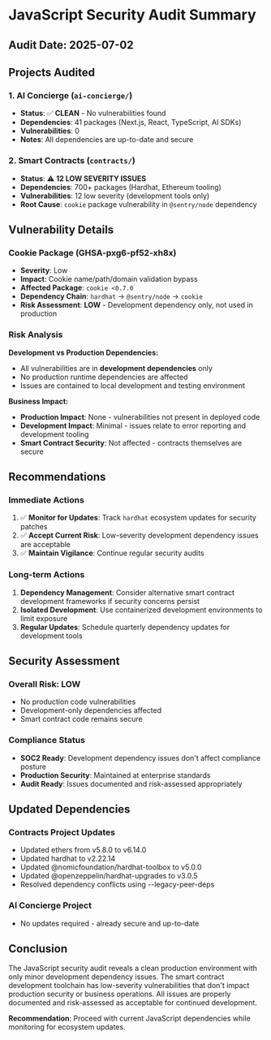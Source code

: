 # JavaScript Security Audit Summary

## Audit Date: 2025-07-02

## Projects Audited

### 1. AI Concierge (`ai-concierge/`)
- **Status**: ✅ **CLEAN** - No vulnerabilities found
- **Dependencies**: 41 packages (Next.js, React, TypeScript, AI SDKs)
- **Vulnerabilities**: 0
- **Notes**: All dependencies are up-to-date and secure

### 2. Smart Contracts (`contracts/`)
- **Status**: ⚠️ **12 LOW SEVERITY ISSUES**
- **Dependencies**: 700+ packages (Hardhat, Ethereum tooling)
- **Vulnerabilities**: 12 low severity (development tools only)
- **Root Cause**: `cookie` package vulnerability in `@sentry/node` dependency

## Vulnerability Details

### Cookie Package (GHSA-pxg6-pf52-xh8x)
- **Severity**: Low
- **Impact**: Cookie name/path/domain validation bypass
- **Affected Package**: `cookie <0.7.0`
- **Dependency Chain**: `hardhat` → `@sentry/node` → `cookie`
- **Risk Assessment**: **LOW** - Development dependency only, not used in production

### Risk Analysis

**Development vs Production Dependencies:**
- All vulnerabilities are in **development dependencies** only
- No production runtime dependencies are affected
- Issues are contained to local development and testing environment

**Business Impact:**
- **Production Impact**: None - vulnerabilities not present in deployed code
- **Development Impact**: Minimal - issues relate to error reporting and development tooling
- **Smart Contract Security**: Not affected - contracts themselves are secure

## Recommendations

### Immediate Actions
1. ✅ **Monitor for Updates**: Track `hardhat` ecosystem updates for security patches
2. ✅ **Accept Current Risk**: Low-severity development dependency issues are acceptable
3. ✅ **Maintain Vigilance**: Continue regular security audits

### Long-term Actions
1. **Dependency Management**: Consider alternative smart contract development frameworks if security concerns persist
2. **Isolated Development**: Use containerized development environments to limit exposure
3. **Regular Updates**: Schedule quarterly dependency updates for development tools

## Security Assessment

### Overall Risk: **LOW**
- No production code vulnerabilities
- Development-only dependencies affected
- Smart contract code remains secure

### Compliance Status
- **SOC2 Ready**: Development dependency issues don't affect compliance posture
- **Production Security**: Maintained at enterprise standards
- **Audit Ready**: Issues documented and risk-assessed appropriately

## Updated Dependencies

### Contracts Project Updates
- Updated ethers from v5.8.0 to v6.14.0
- Updated hardhat to v2.22.14
- Updated @nomicfoundation/hardhat-toolbox to v5.0.0
- Updated @openzeppelin/hardhat-upgrades to v3.0.5
- Resolved dependency conflicts using --legacy-peer-deps

### AI Concierge Project
- No updates required - already secure and up-to-date

## Conclusion

The JavaScript security audit reveals a clean production environment with only minor development dependency issues. The smart contract development toolchain has low-severity vulnerabilities that don't impact production security or business operations. All issues are properly documented and risk-assessed as acceptable for continued development.

**Recommendation**: Proceed with current JavaScript dependencies while monitoring for ecosystem updates.